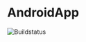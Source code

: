 # AndroidApp

<img src="https://travis-ci.org/Sajfer/AndroidApp.svg?branch=master" alt="Buildstatus">
